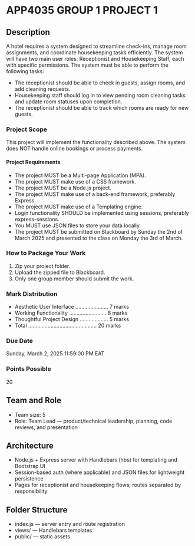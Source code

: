# APP4035 GROUP 1 PROJECT 1

## Description

A hotel requires a system designed to streamline check-ins, manage room assignments, and coordinate housekeeping tasks efficiently. The system will have two main user roles: Receptionist and Housekeeping Staff, each with specific permissions. The system must be able to perform the following tasks:

* The receptionist should be able to check in guests, assign rooms, and add cleaning requests.
* Housekeeping staff should log in to view pending room cleaning tasks and update room statuses upon completion.
* The receptionist should be able to track which rooms are ready for new guests.

### Project Scope

This project will implement the functionality described above. The system does NOT handle online bookings or process payments.

#### Project Requirements

* The project MUST be a Multi-page Application (MPA).
* The project MUST make use of a CSS framework.
* The project MUST be a Node.js project.
* The project MUST make use of a back-end framework, preferably Express.
* The project MUST make use of a Templating engine.
* Login functionality SHOULD be implemented using sessions, preferably express-sessions.
* You MUST use JSON files to store your data locally.
* The project MUST be submitted on Blackboard by Sunday the  2nd of March 2025 and presented to the class on Monday the 3rd of March.

### How to Package Your Work

1. Zip your project folder.
2. Upload the zipped file to Blackboard.
3. Only one group member should submit the work.

### Mark Distribution

* Aesthetic User Interface …………………. 7 marks
* Working Functionality …………..……….. 8 marks
* Thoughtful Project Design ………………. 5 marks
* Total ………………………………………. 20 marks

### Due Date

Sunday, March 2, 2025 11:59:00 PM EAT

### Points Possible

20

## Team and Role

* Team size: 5
* Role: Team Lead — product/technical leadership, planning, code reviews, and presentation

## Architecture

* Node.js + Express server with Handlebars (hbs) for templating and Bootstrap UI
* Session-based auth (where applicable) and JSON files for lightweight persistence
* Pages for receptionist and housekeeping flows; routes separated by responsibility

## Folder Structure

* index.js — server entry and route registration
* views/ — Handlebars templates
* public/ — static assets
